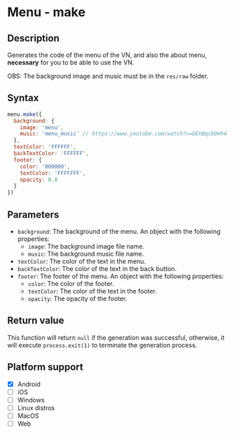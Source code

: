 # Menu - make

## Description

Generates the code of the menu of the VN, and also the about menu, **necessary** for you to be able to use the VN.

OBS: The background image and music must be in the `res/raw` folder.

## Syntax

```js
menu.make({
  background: {
    image: 'menu',
    music: 'menu_music' // https://www.youtube.com/watch?v=DEhBqcbDHh4
  },
  textColor: 'FFFFFF',
  backTextColor: 'FFFFFF',
  footer: {
    color: '000000',
    textColor: 'FFFFFFF',
    opacity: 0.8
  }
})
```

## Parameters

- `background`: The background of the menu. An object with the following properties:
  - `image`: The background image file name.
  - `music`: The background music file name.
- `textColor`: The color of the text in the menu.
- `backTextColor`: The color of the text in the back button.
- `footer`: The footer of the menu. An object with the following properties:
  - `color`: The color of the footer.
  - `textColor`: The color of the text in the footer.
  - `opacity`: The opacity of the footer.

## Return value

This function will return `null` if the generation was successful, otherwise, it will execute `process.exit(1)` to terminate the generation process.

## Platform support

- [x] Android
- [ ] iOS
- [ ] Windows
- [ ] Linux distros
- [ ] MacOS
- [ ] Web
